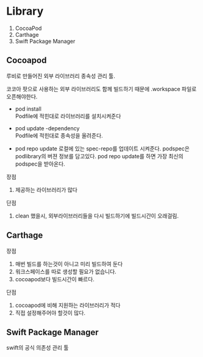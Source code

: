 Library
===
1. CocoaPod
2. Carthage
3. Swift Package Manager

Cocoapod
---
루비로 만들어진 외부 라이브러리 종속성 관리 툴.

코코아 팟으로 사용하는 외부 라이브러리도 함께 빌드하기 때문에 .workspace 파일로 오픈해야한다.

* pod install  
Podfile에 적힌대로 라이브러리를 설치시켜준다

* pod update -dependency  
Podfile에 적힌대로 종속성을 올려준다. 

* pod repo update
로컬에 있는 spec-repo를 업데이트 시켜준다.
podspec은 podlibrary의 버젼 정보를 담고있다. 
pod repo update를 하면 가장 최신의 podspec을 받아온다.

장점
1. 제공하는 라이브러리가 많다

단점
1. clean 했을시, 외부라이브러리들을 다시 빌드하기에 빌드시간이 오래걸림.

Carthage
---


장점
1. 매번 빌드를 하는것이 아니고 미리 빌드하여 둔다
2. 워크스페이스를 따로 생성할 필요가 없습니다.
3. cocoapod보다 빌드시간이 빠르다.

단점
1. cocoapod에 비해 지원하는 라이브러리가 적다
2. 직접 설정해주어야 할것이 많다.

Swift Package Manager
---
swift의 공식 의존성 관리 툴